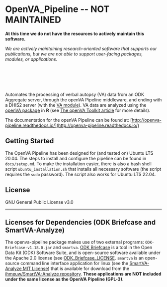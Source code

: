 OpenVA_Pipeline  -- NOT MAINTAINED
===============

<!---
[![image](https://img.shields.io/pypi/pyversions/openva_pipeline)](https://pypi.org/project/openva_pipeline/)
[![image](http://readthedocs.org/projects/openva-pipeline/badge/)](http://openva-pipeline.readthedocs.io/)
[![Build status](https://ci.appveyor.com/api/projects/status/gsxtxr40r21s0q79?svg=true)](https://ci.appveyor.com/project/jarathomas/openva-pipeline)
[![Coverage](https://codecov.io/gh/verbal-autopsy-software/openva_pipeline/branch/master/graph/badge.svg?token=307LFXDUJ2)](https://codecov.io/gh/verbal-autopsy-software/openva_pipeline)
--->

**At this time we do not have the resources to actively maintain this software.** 

*We are actively maintaining research-oriented software that supports
our publications, but we are not able to support user-facing packages, modules,
or applications.*

<br><br><br><br>

Automates the processing of verbal autopsy (VA) data from an ODK Aggregate
server, through the openVA Pipeline middleware, and ending with a DHIS2 server
(with the [VA module](https://github.com/verbal-autopsy-software/DHIS2_VA_program)). VA data are
analyzed using the [openVA
package](https://github.com/verbal-autopsy-software/openVA) in **R** (see
[The openVA Toolkit article](https://journal.r-project.org/articles/RJ-2023-020/openVA-RJ-R1.pdf) for
more details).

The documentation for the openVA Pipeline can be found at:
[http://openva-pipeline.readthedocs.io/](http://openva-pipeline.readthedocs.io/)

## Getting Started

The OpenVA Pipeline has been designed for (and tested on) Ubuntu LTS 20.04.
The steps to install and configure the pipeline can be found in
`docs/setup.md`. To make the installation easier, there is also a bash shell
script `ubuntu_installation.sh` that installs all necessary software (the
script requires the `sudo` password).  The script also works for Ubuntu LTS 22.04.

<!-- The documentation can also be found on [Read the Docs](https://openva-pipeline.readthedocs.io/en/latest/): -->

<!-- - [**Software Requirements**](https://openva-pipeline.readthedocs.io/en/latest/software.html)  -->
<!-- - [**Installation Guide**](https://openva-pipeline.readthedocs.io/en/latest/install.html) -->
<!-- - [**Pipeline Configuration**](https://openva-pipeline.readthedocs.io/en/latest/config.html) -->

## License
GNU General Public License v3.0

----

## Licenses for Dependencies (ODK Briefcase and SmartVA-Analyze)

The openva-pipeline package makes use of two external programs:
`ODK-Briefcase-v1.18.0.jar` and `smartva`.  [ODK Briefcase](https://github.com/opendatakit/briefcase) 
is a tool in the Open Data Kit (ODK) Software Suite, and is open-source software available 
under the Apache 2.0 license (see 
[ODK_Briefcase_LICENSE](https://github.com/opendatakit/briefcase/blob/master/LICENSE.md).
`smartva` is an open-source command line interface application for linux (see the 
[SmartVA-Analyze MIT License](https://github.com/ihmeuw/SmartVA-Analyze/blob/master/LICENSE))
that is available for download from the
[ihmeuw/SmartVA-Analyze repository](https://github.com/ihmeuw/SmartVA-Analyze/releases).
**These applications are NOT included under the same license as the OpenVA Pipeline (GPL-3)**.
